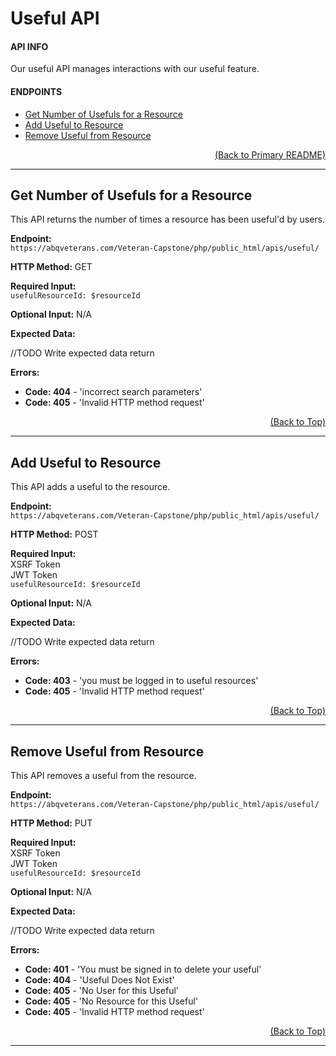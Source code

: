 # Useful API

#### API INFO
Our useful API manages interactions with our useful feature.

#### ENDPOINTS
* [Get Number of Usefuls for a Resource](https://github.com/Veteran-Capstone-Group/Veteran-Resource-WebApp/tree/master/php/public_html/apis/useful#Get-Number-of-Usefuls-for-a-Resource)
* [Add Useful to Resource](https://github.com/Veteran-Capstone-Group/Veteran-Resource-WebApp/tree/master/php/public_html/apis/useful#Add-Useful-to-Resource)
* [Remove Useful from Resource](https://github.com/Veteran-Capstone-Group/Veteran-Resource-WebApp/tree/master/php/public_html/apis/useful#Remove-Useful-from-Resource)


[<p align="right">(Back to Primary README)</p>](https://github.com/Veteran-Capstone-Group/Veteran-Resource-WebApp#ABQ-Veterans)

---

## Get Number of Usefuls for a Resource  

This API returns the number of times a resource has been useful'd by users.

**Endpoint:**   
`https://abqveterans.com/Veteran-Capstone/php/public_html/apis/useful/`

**HTTP Method:** GET   

**Required Input:**    
`usefulResourceId: $resourceId`        

**Optional Input:** N/A 

**Expected Data:** 

//TODO Write expected data return

 
**Errors:**   
* **Code: 404** - 'incorrect search parameters'  
* **Code: 405** - 'Invalid HTTP method request'  


[<p align="right">(Back to Top)</p>](https://github.com/Veteran-Capstone-Group/Veteran-Resource-WebApp/tree/master/php/public_html/apis/useful#Useful-API)

---

## Add Useful to Resource  

This API adds a useful to the resource.

**Endpoint:**   
`https://abqveterans.com/Veteran-Capstone/php/public_html/apis/useful/`

**HTTP Method:** POST   

**Required Input:**  
XSRF Token    
JWT Token  
`usefulResourceId: $resourceId`        

**Optional Input:** N/A 

**Expected Data:** 

//TODO Write expected data return

 
**Errors:**   
* **Code: 403** - 'you must be logged in to useful resources'    
* **Code: 405** - 'Invalid HTTP method request'  


[<p align="right">(Back to Top)</p>](https://github.com/Veteran-Capstone-Group/Veteran-Resource-WebApp/tree/master/php/public_html/apis/useful#Useful-API)

---

## Remove Useful from Resource  

This API removes a useful from the resource.

**Endpoint:**   
`https://abqveterans.com/Veteran-Capstone/php/public_html/apis/useful/`

**HTTP Method:** PUT   

**Required Input:**    
XSRF Token  
JWT Token  
`usefulResourceId: $resourceId`        

**Optional Input:** N/A 

**Expected Data:** 

//TODO Write expected data return

 
**Errors:**   
* **Code: 401** - 'You must be signed in to delete your useful'  
* **Code: 404** - 'Useful Does Not Exist'  
* **Code: 405** - 'No User for this Useful'  
* **Code: 405** - 'No Resource for this Useful'
* **Code: 405** - 'Invalid HTTP method request'  


[<p align="right">(Back to Top)</p>](https://github.com/Veteran-Capstone-Group/Veteran-Resource-WebApp/tree/master/php/public_html/apis/useful#Useful-API)

---